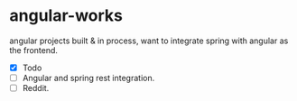 # angular-works
angular projects built & in process, want to integrate spring with angular as the frontend.

- [x] Todo
- [ ] Angular and spring rest integration.
- [ ] Reddit. 
